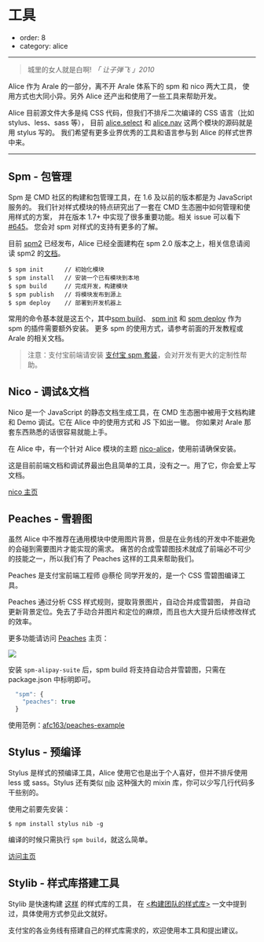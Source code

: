 # 工具

- order: 8
- category: alice

---

> 城里的女人就是白啊! *「 让子弹飞 」2010*

Alice 作为 Arale 的一部分，离不开 Arale 体系下的 spm 和 nico 两大工具，
使用方式也大同小异。另外 Alice 还产出和使用了一些工具来帮助开发。

Alice 目前源文件大多是纯 CSS 代码，但我们不排斥二次编译的 CSS 语言（比如 stylus、less、sass 等），
目前 [alice.select](http://aliceui.org/select) 和 [alice.nav](http://aliceui.org/nav) 这两个模块的源码就是用 stylus 写的。
我们希望有更多业界优秀的工具和语言参与到 Alice 的样式世界中来。

---

## Spm - 包管理

Spm 是 CMD 社区的构建和包管理工具，在 1.6 及以前的版本都是为 JavaScript 服务的。
我们针对样式模块的特点研究出了一套在 CMD 生态圈中如何管理和使用样式的方案，
并在版本 1.7+ 中实现了很多重要功能。相关 issue 可以看下 [#645](https://github.com/spmjs/spm/issues/645)。
您会对 spm 对样式的支持有更多的了解。

目前 [spm2](http://github.com/spmjs/spm2) 已经发布，Alice 已经全面建构在 spm 2.0 版本之上，相关信息请阅读 spm2 的[文档](http://docs.spmjs.org/)。

```
$ spm init      // 初始化模块
$ spm install   // 安装一个已有模块到本地
$ spm build     // 完成开发，构建模块
$ spm publish   // 将模块发布到源上
$ spm deploy    // 部署到开发机器上
```

常用的命令基本就是这五个，其中[spm build](https://github.com/spmjs/spm-build)、 [spm init](https://github.com/spmjs/spm-init) 和 [spm deploy](https://github.com/spmjs/spm-deploy) 作为 spm 的插件需要额外安装。
更多 spm 的使用方式，请参考前面的开发教程或 Arale 的相关文档。

> 注意：支付宝前端请安装 [支付宝 spm 套装](https://github.com/spmjs/spm-alipay-suite)，会对开发有更大的定制性帮助。


## Nico - 调试&文档

Nico 是一个 JavaScript 的静态文档生成工具，在 CMD 生态圈中被用于文档构建和 Demo 调试。它在 Alice 中的使用方式和 JS 下如出一辙。
你如果对 Arale 那套东西熟悉的话很容易就能上手。

在 Alice 中，有一个针对 Alice 模块的主题 [nico-alice](https://github.com/aliceui/nico-alice)，使用前请确保安装。

这是目前前端文档和调试界最出色且简单的工具，没有之一。用了它，你会爱上写文档。

[nico 主页](http://lab.lepture.com/nico/)

## Peaches - 雪碧图

虽然 Alice 中不推荐在通用模块中使用图片背景，但是在业务线的开发中不能避免的会碰到需要图片才能实现的需求。
痛苦的合成雪碧图技术就成了前端必不可少的技能之一，所以我们有了 Peaches 这样的工具来帮助我们。

Peaches 是支付宝前端工程师 @蔡伦 同学开发的，是一个 CSS 雪碧图编译工具。

Peaches 通过分析 CSS 样式规则，提取背景图片，自动合并成雪碧图，
并自动更新背景定位。免去了手动合并图片和定位的麻烦，而且也大大提升后续修改样式的效率。

更多功能请访问 [Peaches](http://peaches.io/) 主页：

[![](https://raw.github.com/slowhost/upload/1362839444253/peaches.png)](http://peaches.io/)

安装 `spm-alipay-suite` 后，spm build 将支持自动合并雪碧图，只需在 package.json 中标明即可。

```js
  "spm": {
    "peaches": true
  }
```

使用范例：[afc163/peaches-example](https://github.com/afc163/peaches-example)

## Stylus - 预编译

Stylus 是样式的预编译工具，Alice 使用它也是出于个人喜好，但并不排斥使用 less 或 sass。Stylus 还有类似 [nib](https://github.com/visionmedia/nib) 这种强大的 mixin 库，你可以少写几行代码多干些别的。

使用之前要先安装：

```
$ npm install stylus nib -g
```

编译的时候只需执行 `spm build`，就这么简单。


[访问主页](http://learnboost.github.com/stylus/)

## Stylib - 样式库搭建工具

Stylib 是快速构建 [这样](http://aliceui.org/stylib) 的样式库的工具，
在 [<构建团队的样式库>](/docs/build.html#构建团队的样式库) 一文中提到过，具体使用方式参见此文就好。

支付宝的各业务线有搭建自己的样式库需求的，欢迎使用本工具和提出建议。
